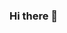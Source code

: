 ### Hi there 👋

<!--
**Kawla-ovo/Kawla-ovo** is a ✨ _special_ ✨ repository because its `README.md` (this file) appears on your GitHub profile.

Here are some ideas to get you started:
we
- 🔭 I’m currently working on ...
- 🌱 I’m currently learning ...
- 👯 I’m looking to collaborate on ...
- 🤔 I’m looking for help with ...
- 💬 Ask me about ...
- 📫 How to reach me: ...
- 😄 Pronouns: ...
- ⚡ Fun fact: ...
-->
